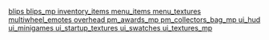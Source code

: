 <a href='blips'> blips </a>
<a href='blips_mp'> blips_mp </a>
<a href='inventory_items'> inventory_items </a>
<a href='menu_items'> menu_items </a>
<a href='menu_textures'> menu_textures </a>
<a href='multiwheel_emotes'> multiwheel_emotes </a>
<a href='overhead'> overhead </a>
<a href='pm_awards_mp'> pm_awards_mp </a>
<a href='pm_collectors_bag_mp'> pm_collectors_bag_mp </a>
<a href='ui_hud'> ui_hud </a>
<a href='ui_minigames'> ui_minigames </a>
<a href='ui_startup_textures'> ui_startup_textures </a>
<a href='ui_swatches'> ui_swatches </a>
<a href='ui_textures_mp'> ui_textures_mp </a>

